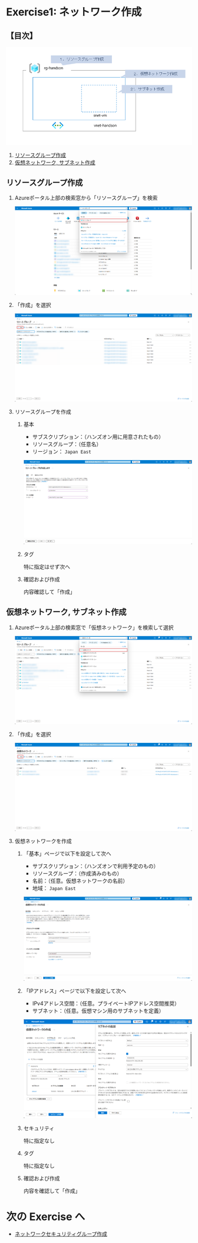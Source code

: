 # Exercise1: ネットワーク作成

## 【目次】

![](images/ex01-0000-network.png)

1. [リソースグループ作成](#リソースグループ作成)
1. [仮想ネットワーク, サブネット作成](#仮想ネットワーク-サブネット作成)


## リソースグループ作成

1. Azureポータル上部の検索窓から「リソースグループ」を検索

    ![](images/ex01-0001.png)

1. 「作成」を選択

    ![](images/ex01-0002.png)

1. リソースグループを作成

    1. 基本

        * サブスクリプション：（ハンズオン用に用意されたもの）
        * リソースグループ：（任意名）
        * リージョン： `Japan East`

        ![](images/ex01-0003.png)

    1. タグ

        特に指定はせず次へ

    1. 確認および作成

        内容確認して「作成」


## 仮想ネットワーク, サブネット作成

1. Azureポータル上部の検索窓で「仮想ネットワーク」を検索して選択

    ![](images/ex01-0004.png)

1. 「作成」を選択

    ![](images/ex01-0005.png)

1. 仮想ネットワークを作成

    1. 「基本」ページで以下を設定して次へ

        * サブスクリプション：（ハンズオンで利用予定のもの）
        * リソースグループ：（作成済みのもの）
        * 名前：（任意。仮想ネットワークの名前）
        * 地域： `Japan East`

        ![](images/ex01-0006.png)

    1. 「IPアドレス」ページで以下を設定して次へ

        * IPv4アドレス空間：（任意。プライベートIPアドレス空間推奨）
        * サブネット：（任意。仮想マシン用のサブネットを定義）
  
        ![](images/ex01-0007.png)

      
    1. セキュリティ

        特に指定なし

    1. タグ

        特に指定なし
    
    1. 確認および作成

        内容を確認して「作成」

# 次の Exercise へ

* [ネットワークセキュリティグループ作成](exercise02.md)
